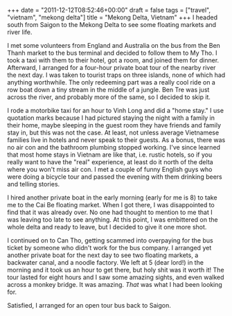+++
date = "2011-12-12T08:52:46+00:00"
draft = false
tags = ["travel", "vietnam", "mekong delta"]
title = "Mekong Delta, Vietnam"
+++
I headed south from Saigon to the Mekong Delta to see some floating markets and river life.

I met some volunteers from England and Australia on the bus from the Ben Thanh market to the bus terminal and decided to follow them to My Tho. I took a taxi with them to their hotel, got a room, and joined them for dinner. Afterward, I arranged for a four-hour private boat tour of the nearby river the next day. I was taken to tourist traps on three islands, none of which had anything worthwhile. The only redeeming part was a really cool ride on a row boat down a tiny stream in the middle of a jungle. Ben Tre was just across the river, and probably more of the same, so I decided to skip it.

I rode a motorbike taxi for an hour to Vinh Long and did a "home stay." I use quotation marks because I had pictured staying the night with a family in their home, maybe sleeping in the guest room they have friends and family stay in, but this was not the case. At least, not unless average Vietnamese families live in hotels and never speak to their guests. As a bonus, there was no air con and the bathroom plumbing stopped working. I've since learned that most home stays in Vietnam are like that, i.e. rustic hotels, so if you really want to have the "real" experience, at least do it north of the delta where you won't miss air con. I met a couple of funny English guys who were doing a bicycle tour and passed the evening with them drinking beers and telling stories.

I hired another private boat in the early morning (early for me is 8) to take me to the Cai Be floating market. When I got there, I was disappointed to find that it was already over. No one had thought to mention to me that I was leaving too late to see anything. At this point, I was embittered on the whole delta and ready to leave, but I decided to give it one more shot.

I continued on to Can Tho, getting scammed into overpaying for the bus ticket by someone who didn't work for the bus company. I arranged yet another private boat for the next day to see two floating markets, a backwater canal, and a noodle factory. We left at 5 (dear lord!) in the morning and it took us an hour to get there, but holy shit was it worth it! The tour lasted for eight hours and I saw some amazing sights, and even walked across a monkey bridge. It was amazing. *That* was what I had been looking for.

Satisfied, I arranged for an open tour bus back to Saigon.
